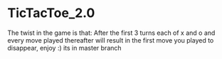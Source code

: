 # TicTacToe_2.0
The twist in the game is that: After the first 3 turns each of x and o and every move played thereafter will result in the first move you played to disappear, enjoy :)
its in master branch
